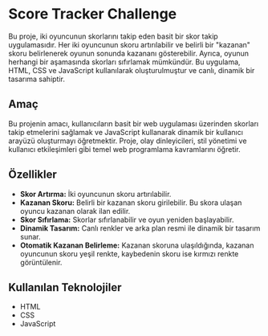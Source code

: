 # Score Tracker Challenge

Bu proje, iki oyuncunun skorlarını takip eden basit bir skor takip uygulamasıdır. Her iki oyuncunun skoru artırılabilir ve belirli bir "kazanan" skoru belirlenerek oyunun sonunda kazananı gösterebilir. Ayrıca, oyunun herhangi bir aşamasında skorları sıfırlamak mümkündür. Bu uygulama, HTML, CSS ve JavaScript kullanılarak oluşturulmuştur ve canlı, dinamik bir tasarıma sahiptir.

## Amaç

Bu projenin amacı, kullanıcıların basit bir web uygulaması üzerinden skorları takip etmelerini sağlamak ve JavaScript kullanarak dinamik bir kullanıcı arayüzü oluşturmayı öğretmektir. Proje, olay dinleyicileri, stil yönetimi ve kullanıcı etkileşimleri gibi temel web programlama kavramlarını öğretir.

## Özellikler

- **Skor Artırma:** İki oyuncunun skoru artırılabilir.
- **Kazanan Skoru:** Belirli bir kazanan skoru girilebilir. Bu skora ulaşan oyuncu kazanan olarak ilan edilir.
- **Skor Sıfırlama:** Skorlar sıfırlanabilir ve oyun yeniden başlayabilir.
- **Dinamik Tasarım:** Canlı renkler ve arka plan resmi ile dinamik bir tasarım sunar.
- **Otomatik Kazanan Belirleme:** Kazanan skoruna ulaşıldığında, kazanan oyuncunun skoru yeşil renkte, kaybedenin skoru ise kırmızı renkte görüntülenir.

## Kullanılan Teknolojiler

- HTML
- CSS
- JavaScript
